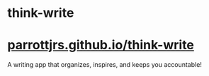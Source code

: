 # think-write

# [parrottjrs.github.io/think-write](https://parrottjrs.github.io/think-write)

A writing app that organizes, inspires, and keeps you accountable!

